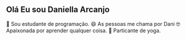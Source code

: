 ## Olá   Eu sou Daniella Arcanjo

 🌱 Sou estudante de programação.
 😄 As pessoas me chama por Dani
 🤓 Apaixonada por aprender qualquer coisa.
 🧘 Particante de yoga.
 
 
<!--
**daniarcanjo/daniarcanjo** is a ✨ _special_ ✨ repository because its `README.md` (this file) appears on your GitHub profile.

Here are some ideas to get you started:

- 🔭 I’m currently working on ...
- 🌱 I’m currently learning ...
- 👯 I’m looking to collaborate on ...
- 🤔 I’m looking for help with ...
- 💬 Ask me about ...
- 📫 How to reach me: ...
- 😄 Pronouns: ...
- ⚡ Fun fact: ...
-->
